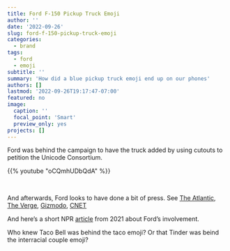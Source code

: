 ```yaml
---
title: Ford F-150 Pickup Truck Emoji
author: ''
date: '2022-09-26'
slug: ford-f-150-pickup-truck-emoji
categories:
  - brand
tags:
  - ford
  - emoji
subtitle: ''
summary: 'How did a blue pickup truck emoji end up on our phones'
authors: []
lastmod: '2022-09-26T19:17:47-07:00'
featured: no
image:
  caption: ''
  focal_point: 'Smart'
  preview_only: yes
projects: []
---
```


Ford was behind the campaign to have the truck added by using cutouts to petition the Unicode Consortium.

{{% youtube "oCQmhUDbQdA" %}}

<br>

And afterwards, Ford looks to have done a bit of press. See [The Atlantic](https://www.theatlantic.com/technology/archive/2019/07/pickup-truck-emoji-will-debut-2020/594172/), [The Verge](https://www.theverge.com/2019/7/17/20697864/ford-pickup-truck-emoji-unicode-secret-submission), [Gizmodo](https://gizmodo.com/ford-secretly-created-the-new-pickup-emoji-because-noth-1836446445), [CNET](https://www.cnet.com/roadshow/news/ford-pickup-truck-world-emoji-day/)

And here’s a short NPR [article](https://www.npr.org/2021/02/15/968150292/the-story-of-the-new-blue-pickup-truck-emoji) from 2021 about Ford’s involvement.

Who knew Taco Bell was behind the taco emoji? Or that Tinder was beind the interracial couple emoji?
